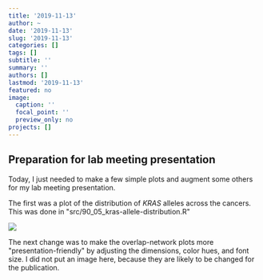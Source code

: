```yaml
---
title: '2019-11-13'
author: ~
date: '2019-11-13'
slug: '2019-11-13'
categories: []
tags: []
subtitle: ''
summary: ''
authors: []
lastmod: '2019-11-13'
featured: no
image:
  caption: ''
  focal_point: ''
  preview_only: no
projects: []
---
```



## Preparation for lab meeting presentation

Today, I just needed to make a few simple plots and augment some others for my lab meeting presentation.

The first was a plot of the distribution of *KRAS* alleles across the cancers.
This was done in "src/90_05_kras-allele-distribution.R"

![](/img/grpahs/90_05_kras-allele-distribution/allele_dist_barplot_stackplot.svg)

The next change was to make the overlap-network plots more "presentation-friendly" by adjusting the dimensions, color hues, and font size.
I did not put an image here, because they are likely to be changed for the publication.

